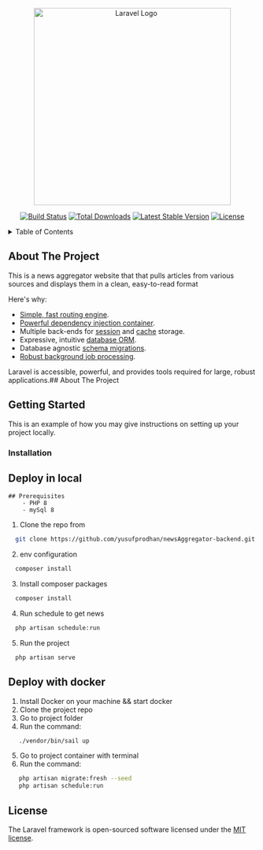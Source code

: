 <p align="center"><a href="https://laravel.com" target="_blank"><img src="https://raw.githubusercontent.com/laravel/art/master/logo-lockup/5%20SVG/2%20CMYK/1%20Full%20Color/laravel-logolockup-cmyk-red.svg" width="400" alt="Laravel Logo"></a></p>

<p align="center">
<a href="https://github.com/laravel/framework/actions"><img src="https://github.com/laravel/framework/workflows/tests/badge.svg" alt="Build Status"></a>
<a href="https://packagist.org/packages/laravel/framework"><img src="https://img.shields.io/packagist/dt/laravel/framework" alt="Total Downloads"></a>
<a href="https://packagist.org/packages/laravel/framework"><img src="https://img.shields.io/packagist/v/laravel/framework" alt="Latest Stable Version"></a>
<a href="https://packagist.org/packages/laravel/framework"><img src="https://img.shields.io/packagist/l/laravel/framework" alt="License"></a>
</p>


<!-- TABLE OF CONTENTS -->
<details>
  <summary>Table of Contents</summary>
  <ol>
    <li>
      <a href="#about-the-project">About The Project</a>
    </li>
    <li>
      <a href="#built-with">Built With</a>
    </li>
    <li>
      <a href="#getting-started">Getting Started</a>
      <ul>
        <li><a href="#prerequisites">Prerequisites</a></li>
        <li><a href="#installation">Installation</a>
        <ul>
        </ul>
        </li>
      </ul>
    </li>
    <li><a href="#license">License</a></li>
  </ol>
</details>

## About The Project

This is a news aggregator website that that pulls articles from various sources and displays them in a clean, easy-to-read format

Here's why:

- [Simple, fast routing engine](https://laravel.com/docs/routing).
- [Powerful dependency injection container](https://laravel.com/docs/container).
- Multiple back-ends for [session](https://laravel.com/docs/session) and [cache](https://laravel.com/docs/cache) storage.
- Expressive, intuitive [database ORM](https://laravel.com/docs/eloquent).
- Database agnostic [schema migrations](https://laravel.com/docs/migrations).
- [Robust background job processing](https://laravel.com/docs/queues).

Laravel is accessible, powerful, and provides tools required for large, robust applications.## About The Project

<!-- GETTING STARTED -->
## Getting Started

This is an example of how you may give instructions on setting up your project locally.


### Installation

## Deploy in local
    ## Prerequisites
        - PHP 8
        - mySql 8

1. Clone the repo from
 ```sh
   git clone https://github.com/yusufprodhan/newsAggregator-backend.git
   ```
2. env configuration
 ```sh
   composer install
   ```
3. Install composer packages
 ```sh
   composer install
   ```
4. Run schedule to get news
 ```sh
   php artisan schedule:run 
   ```
5. Run the project
 ```sh
   php artisan serve
   ```

## Deploy with docker
1. Install Docker on your machine && start docker
2. Clone the project repo
3. Go to project folder
4. Run the command: 
```sh
   ./vendor/bin/sail up
   ```
5. Go to project container with terminal
6. Run the command:
```sh
   php artisan migrate:fresh --seed
   php artisan schedule:run
   ```

## License

The Laravel framework is open-sourced software licensed under the [MIT license](https://opensource.org/licenses/MIT).
